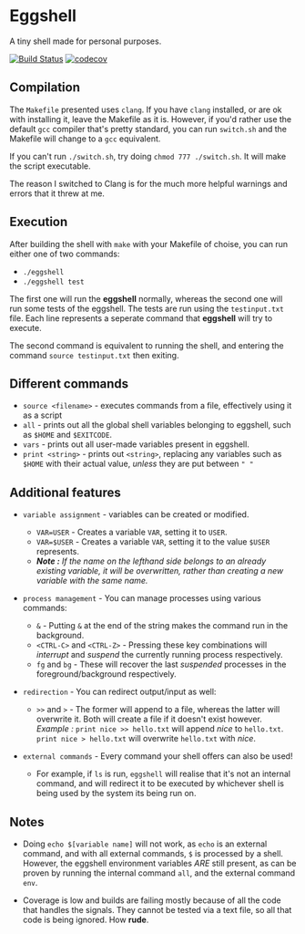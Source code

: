 # Eggshell

A tiny shell made for personal purposes.

[![Build Status](https://travis-ci.org/MasterTextman/eggshell.svg?branch=master)](https://travis-ci.org/MasterTextman/eggshell)
[![codecov](https://img.shields.io/codecov/c/github/MasterTextman/eggshell.svg)](https://codecov.io/gh/MasterTextman/eggshell)

## Compilation

The `Makefile` presented uses `clang`. If you have `clang` installed, or are ok with installing it, leave the Makefile as it is.
However, if you'd rather use the default `gcc` compiler that's pretty standard, you can run `switch.sh` and the Makefile will
change to a `gcc` equivalent.

If you can't run `./switch.sh`, try doing `chmod 777 ./switch.sh`. It will make the script executable.

The reason I switched to Clang is for the much more helpful warnings and errors that it threw at me.

## Execution

After building the shell with `make` with your Makefile of choise, you can run either one of two commands:

- `./eggshell`
- `./eggshell test`

The first one will run the **eggshell** normally, whereas the second one will
run some tests of the eggshell. The tests are run using the `testinput.txt` file.
Each line represents a seperate command that **eggshell** will try to execute.

The second command is equivalent to running the shell, and entering the command `source testinput.txt` then exiting.

## Different commands

- `source <filename>` - executes commands from a file, effectively using it as a script
- `all` - prints out all the global shell variables belonging to eggshell, such as `$HOME` and `$EXITCODE`.
- `vars` - prints out all user-made variables present in eggshell.
- `print <string>` - prints out `<string>`, replacing any variables such as `$HOME` with their actual value, *unless* they are put between `" "`

## Additional features

- `variable assignment` - variables can be created or modified.
  - `VAR=USER` - Creates a variable `VAR`, setting it to `USER`.
  - `VAR=$USER` - Creates a variable `VAR`, setting it to the value `$USER` represents.
  - ***Note :*** *If the name on the lefthand side belongs to an already existing variable, it will be overwritten, rather than creating a new variable with the same name.*

- `process management` - You can manage processes using various commands:
  - `&` - Putting `&` at the end of the string makes the command run in the background.
  - `<CTRL-C>` and `<CTRL-Z>` - Pressing these key combinations will *interrupt* and *suspend* the currently running process respectively.
  - `fg` and `bg` - These will recover the last *suspended* processes in the foreground/background respectively.

- `redirection` - You can redirect output/input as well:
  - `>>` and `>` - The former will append to a file, whereas the latter will overwrite it. Both will create a file if it doesn't exist however.
    *Example :* `print nice >> hello.txt` will append *nice* to `hello.txt`.
                `print nice > hello.txt` will overwrite `hello.txt` with *nice*.

- `external commands` - Every command your shell offers can also be used!
  - For example, if `ls` is run, `eggshell` will realise that it's not an internal command, and will redirect it to be executed by whichever shell is being used by the system its being run on.

## Notes

- Doing `echo $[variable name]` will not work, as `echo` is an external command, and with all external commands, `$` is processed by a shell. However, the eggshell environment variables *ARE* still present, as can be proven by running the internal command `all`, and the external command `env`.

- Coverage is low and builds are failing mostly because of all the code that handles the signals. They cannot be tested via a text file, so all that code is being ignored. How **rude**.
